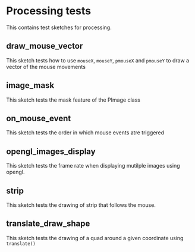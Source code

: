 # Processing tests

This contains test sketches for processing.

## draw_mouse_vector

This sketch tests how to use `mouseX`, `mouseY`, `pmouseX` and `pmouseY` to draw a vector of the mouse movements

## image_mask

This sketch tests the mask feature of the PImage class

## on_mouse_event

This sketch tests the order in which mouse events atre triggered

## opengl_images_display

This sketch tests the frame rate when displaying mutilple images using opengl.

## strip

This sketch tests the drawing of strip that follows the mouse.

## translate_draw_shape

This sketch tests the drawing of a quad around a given coordinate using `translate()`

